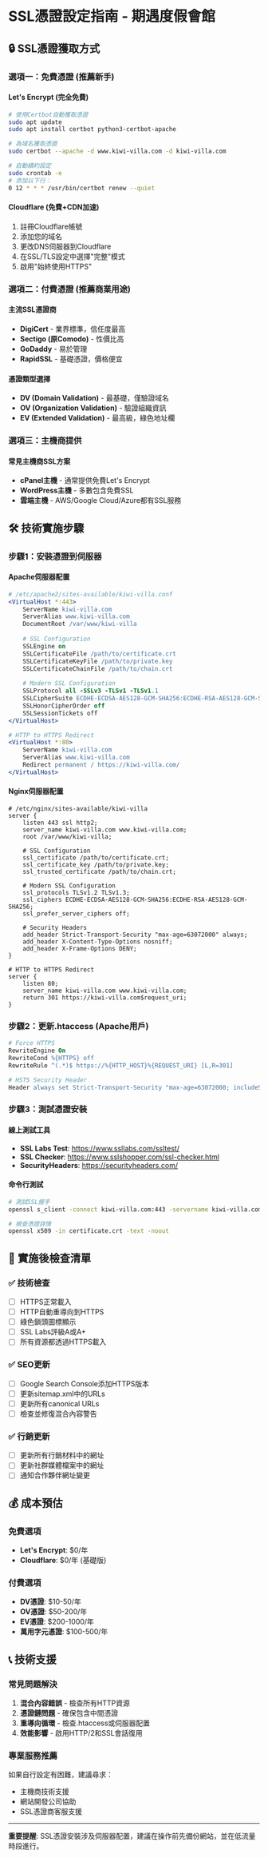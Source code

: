 # SSL憑證設定指南 - 期遇度假會館

## 🔒 **SSL憑證獲取方式**

### **選項一：免費憑證 (推薦新手)**

#### **Let's Encrypt (完全免費)**
```bash
# 使用Certbot自動獲取憑證
sudo apt update
sudo apt install certbot python3-certbot-apache

# 為域名獲取憑證
sudo certbot --apache -d www.kiwi-villa.com -d kiwi-villa.com

# 自動續約設定
sudo crontab -e
# 添加以下行：
0 12 * * * /usr/bin/certbot renew --quiet
```

#### **Cloudflare (免費+CDN加速)**
1. 註冊Cloudflare帳號
2. 添加您的域名
3. 更改DNS伺服器到Cloudflare
4. 在SSL/TLS設定中選擇"完整"模式
5. 啟用"始終使用HTTPS"

### **選項二：付費憑證 (推薦商業用途)**

#### **主流SSL憑證商**
- **DigiCert** - 業界標準，信任度最高
- **Sectigo (原Comodo)** - 性價比高
- **GoDaddy** - 易於管理
- **RapidSSL** - 基礎憑證，價格便宜

#### **憑證類型選擇**
- **DV (Domain Validation)** - 最基礎，僅驗證域名
- **OV (Organization Validation)** - 驗證組織資訊
- **EV (Extended Validation)** - 最高級，綠色地址欄

### **選項三：主機商提供**

#### **常見主機商SSL方案**
- **cPanel主機** - 通常提供免費Let's Encrypt
- **WordPress主機** - 多數包含免費SSL
- **雲端主機** - AWS/Google Cloud/Azure都有SSL服務

## 🛠️ **技術實施步驟**

### **步驟1：安裝憑證到伺服器**

#### **Apache伺服器配置**
```apache
# /etc/apache2/sites-available/kiwi-villa.conf
<VirtualHost *:443>
    ServerName kiwi-villa.com
    ServerAlias www.kiwi-villa.com
    DocumentRoot /var/www/kiwi-villa
    
    # SSL Configuration
    SSLEngine on
    SSLCertificateFile /path/to/certificate.crt
    SSLCertificateKeyFile /path/to/private.key
    SSLCertificateChainFile /path/to/chain.crt
    
    # Modern SSL Configuration
    SSLProtocol all -SSLv3 -TLSv1 -TLSv1.1
    SSLCipherSuite ECDHE-ECDSA-AES128-GCM-SHA256:ECDHE-RSA-AES128-GCM-SHA256
    SSLHonorCipherOrder off
    SSLSessionTickets off
</VirtualHost>

# HTTP to HTTPS Redirect
<VirtualHost *:80>
    ServerName kiwi-villa.com
    ServerAlias www.kiwi-villa.com
    Redirect permanent / https://kiwi-villa.com/
</VirtualHost>
```

#### **Nginx伺服器配置**
```nginx
# /etc/nginx/sites-available/kiwi-villa
server {
    listen 443 ssl http2;
    server_name kiwi-villa.com www.kiwi-villa.com;
    root /var/www/kiwi-villa;
    
    # SSL Configuration
    ssl_certificate /path/to/certificate.crt;
    ssl_certificate_key /path/to/private.key;
    ssl_trusted_certificate /path/to/chain.crt;
    
    # Modern SSL Configuration
    ssl_protocols TLSv1.2 TLSv1.3;
    ssl_ciphers ECDHE-ECDSA-AES128-GCM-SHA256:ECDHE-RSA-AES128-GCM-SHA256;
    ssl_prefer_server_ciphers off;
    
    # Security Headers
    add_header Strict-Transport-Security "max-age=63072000" always;
    add_header X-Content-Type-Options nosniff;
    add_header X-Frame-Options DENY;
}

# HTTP to HTTPS Redirect
server {
    listen 80;
    server_name kiwi-villa.com www.kiwi-villa.com;
    return 301 https://kiwi-villa.com$request_uri;
}
```

### **步驟2：更新.htaccess (Apache用戶)**
```apache
# Force HTTPS
RewriteEngine On
RewriteCond %{HTTPS} off
RewriteRule ^(.*)$ https://%{HTTP_HOST}%{REQUEST_URI} [L,R=301]

# HSTS Security Header
Header always set Strict-Transport-Security "max-age=63072000; includeSubDomains; preload"
```

### **步驟3：測試憑證安裝**

#### **線上測試工具**
- **SSL Labs Test**: https://www.ssllabs.com/ssltest/
- **SSL Checker**: https://www.sslshopper.com/ssl-checker.html
- **SecurityHeaders**: https://securityheaders.com/

#### **命令行測試**
```bash
# 測試SSL握手
openssl s_client -connect kiwi-villa.com:443 -servername kiwi-villa.com

# 檢查憑證詳情
openssl x509 -in certificate.crt -text -noout
```

## 🔧 **實施後檢查清單**

### **✅ 技術檢查**
- [ ] HTTPS正常載入
- [ ] HTTP自動重導向到HTTPS
- [ ] 綠色鎖頭圖標顯示
- [ ] SSL Labs評級A或A+
- [ ] 所有資源都透過HTTPS載入

### **✅ SEO更新**
- [ ] Google Search Console添加HTTPS版本
- [ ] 更新sitemap.xml中的URLs
- [ ] 更新所有canonical URLs
- [ ] 檢查並修復混合內容警告

### **✅ 行銷更新**  
- [ ] 更新所有行銷材料中的網址
- [ ] 更新社群媒體檔案中的網址
- [ ] 通知合作夥伴網址變更

## 💰 **成本預估**

### **免費選項**
- **Let's Encrypt**: $0/年
- **Cloudflare**: $0/年 (基礎版)

### **付費選項**
- **DV憑證**: $10-50/年
- **OV憑證**: $50-200/年  
- **EV憑證**: $200-1000/年
- **萬用字元憑證**: $100-500/年

## 📞 **技術支援**

### **常見問題解決**
1. **混合內容錯誤** - 檢查所有HTTP資源
2. **憑證鏈問題** - 確保包含中間憑證
3. **重導向循環** - 檢查.htaccess或伺服器配置
4. **效能影響** - 啟用HTTP/2和SSL會話復用

### **專業服務推薦**
如果自行設定有困難，建議尋求：
- 主機商技術支援
- 網站開發公司協助
- SSL憑證商客服支援

---
**重要提醒**: SSL憑證安裝涉及伺服器配置，建議在操作前先備份網站，並在低流量時段進行。 